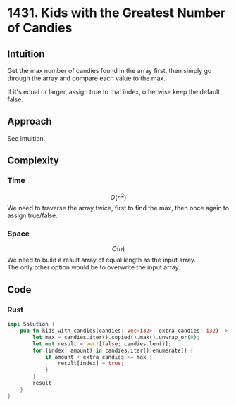 # 1431. Kids with the Greatest Number of Candies

## Intuition

Get the max number of candies found in the array first, then simply go through the array and compare each value to the max.

If it's equal or larger, assign true to that index, otherwise keep the default false.

## Approach

See intuition.

## Complexity

### Time

$$O(n^2)$$
We need to traverse the array twice, first to find the max, then once again to assign true/false.

### Space

$$O(n)$$
We need to build a result array of equal length as the input array.  
The only other option would be to overwrite the input array.

## Code

### Rust

```rust
impl Solution {
    pub fn kids_with_candies(candies: Vec<i32>, extra_candies: i32) -> Vec<bool> {
        let max = candies.iter().copied().max().unwrap_or(0);
        let mut result = vec![false; candies.len()];
        for (index, amount) in candies.iter().enumerate() {
            if amount + extra_candies >= max {
                result[index] = true;
            }
        }
        result
    }
}
```
